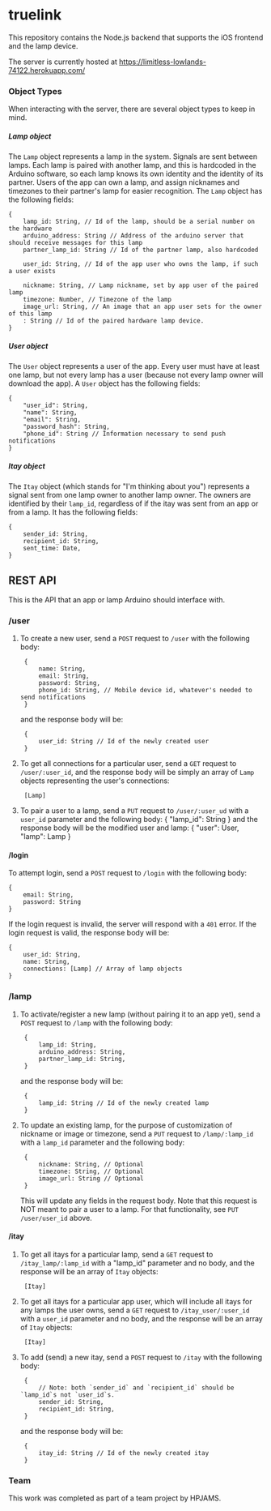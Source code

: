 # truelink

This repository contains the Node.js backend that supports the iOS frontend and the lamp device.

The server is currently hosted at https://limitless-lowlands-74122.herokuapp.com/

### Object Types
When interacting with the server, there are several object types to keep in mind.

##### Lamp object
The `Lamp` object represents a lamp in the system. Signals are sent between lamps. Each lamp is paired with another lamp, and this is hardcoded in the Arduino software, so each lamp knows its own identity and the identity of its partner. Users of the app can own a lamp, and assign nicknames and timezones to their partner's lamp for easier recognition. The `Lamp` object has the following fields:

    {
        lamp_id: String, // Id of the lamp, should be a serial number on the hardware
        arduino_address: String // Address of the arduino server that should receive messages for this lamp
        partner_lamp_id: String // Id of the partner lamp, also hardcoded
        
        user_id: String, // Id of the app user who owns the lamp, if such a user exists

        nickname: String, // Lamp nickname, set by app user of the paired lamp
        timezone: Number, // Timezone of the lamp
        image_url: String, // An image that an app user sets for the owner of this lamp
        : String // Id of the paired hardware lamp device.
    }

##### User object
The `User` object represents a user of the app. Every user must have at least one lamp, but not every lamp has a user (because not every lamp owner will download the app). A `User` object has the following fields:

    {
        "user_id": String,
        "name": String,
        "email": String,
        "password_hash": String,
        "phone_id": String // Information necessary to send push notifications
    }

##### Itay object
The `Itay` object (which stands for "I'm thinking about you") represents a signal sent from one lamp owner to another lamp owner. The owners are identified by their `lamp_id`, regardless of if the itay was sent from an app or from a lamp. It has the following fields:

    {
        sender_id: String,
        recipient_id: String,
        sent_time: Date,
    }

## REST API
This is the API that an app or lamp Arduino should interface with.

### /user
1. To create a new user, send a `POST` request to `/user` with the following body:

        {
            name: String,
            email: String,
            password: String,
            phone_id: String, // Mobile device id, whatever's needed to send notifications
        }
    
    and the response body will be:
    
        {
            user_id: String // Id of the newly created user
        }


2. To get all connections for a particular user, send a `GET` request to `/user/:user_id`, and the response body will be simply an array of `Lamp` objects representing the user's connections: 

        [Lamp]

3. To pair a user to a lamp, send a `PUT` request to `/user/:user_ud` with a `user_id` parameter and the following body:
        {
            "lamp_id": String
        }
    and the response body will be the modified user and lamp:
        {
            "user": User,
            "lamp": Lamp
        }

#### /login
To attempt login, send a `POST` request to `/login` with the following body:
    
    {
        email: String,
        password: String
    }
    
If the login request is invalid, the server will respond with a `401` error. If the login request is valid, the response body will be:

    {
        user_id: String,
        name: String,
        connections: [Lamp] // Array of lamp objects
    }
    
### /lamp

1. To activate/register a new lamp (without pairing it to an app yet), send a `POST` request to `/lamp` with the following body: 

        {
            lamp_id: String,
            arduino_address: String,
            partner_lamp_id: String,
        }
        
    and the response body will be:

        {
            lamp_id: String // Id of the newly created lamp
        }
        
2. To update an existing lamp, for the purpose of customization of nickname or image or timezone, send a `PUT` request to `/lamp/:lamp_id` with a `lamp_id` parameter and the following body:
    
        {
            nickname: String, // Optional
            timezone: String, // Optional
            image_url: String // Optional
        }

    This will update any fields in the request body. Note that this request is NOT meant to pair a user to a lamp. For that functionality, see `PUT /user/user_id` above.

#### /itay
1. To get all itays for a particular lamp, send a `GET` request to `/itay_lamp/:lamp_id` with a "lamp_id" parameter and no body, and the response will be an array of `Itay` objects:
    
        [Itay]

2. To get all itays for a particular app user, which will include all itays for any lamps the user owns, send a `GET` request to `/itay_user/:user_id` with a `user_id` parameter and no body, and the response will be an array of `Itay` objects:

        [Itay]

3. To add (send) a new itay, send a `POST` request to `/itay` with the following body:

        {
            // Note: both `sender_id` and `recipient_id` should be `lamp_id`s not `user_id`s.
            sender_id: String, 
            recipient_id: String,
        }

    and the response body will be:
    
        {
            itay_id: String // Id of the newly created itay
        }

### Team
This work was completed as part of a team project by HPJAMS.








